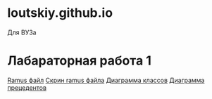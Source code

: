 # loutskiy.github.io
Для ВУЗа

# Лабараторная работа 1
[Ramus файл](https://github.com/loutskiy/loutskiy.github.io/blob/master/sixq.rsf)
[Скрин ramus файла](https://github.com/loutskiy/loutskiy.github.io/blob/master/Шесть%20вопросов.png)
[Диаграмма классов](https://github.com/loutskiy/loutskiy.github.io/blob/master/Диаграмма%20классов.png)
[Диаграмма прецедентов](https://github.com/loutskiy/loutskiy.github.io/blob/master/Диаграмма%20прецедентов.png)
